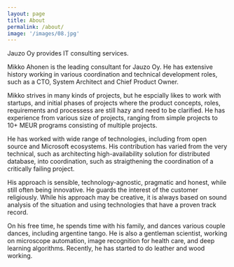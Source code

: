 ```yaml
---
layout: page
title: About
permalink: /about/
image: '/images/08.jpg'
---
```

Jauzo Oy provides IT consulting services.

Mikko Ahonen is the leading consultant for Jauzo Oy. He has extensive history
working in various coordination and technical development roles, such as a CTO,
System Architect and Chief Product Owner.

Mikko strives in many kinds of projects, but he espcially likes to work with startups, and initial phases of projects where the product concepts, roles, requirements and processess are still hazy and need to be clarified. He has experience from various size of projects, ranging from simple
projects to 10+ MEUR programs consisting of multiple projects.

He has worked with wide range of technologies, including from open source and Microsoft
ecosystems. His contribution has varied from the very technical, such as architecting 
high-availability solution for distributed database, into coordination, such as straigthening 
the coordination of a critically failing project.

His approach is sensible, technology-agnostic, pragmatic and honest, while still often
being innovative. He guards the interest of the customer religiously. While his approach 
may be creative, it is always based on sound analysis of the situation and using
technologies that have a proven track record.

On his free time, he spends time with his family, and dances various couple
dances, including argentine tango. He is also a gentleman
scientist, working on microscope automation, image recognition for health care,
and deep learning algorithms. Recently, he has started to do leather and wood working.
